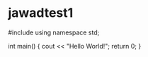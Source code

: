 # jawadtest1
#include <iostream>
using namespace std;

int main() {
  cout << "Hello World!";
  return 0;
}
